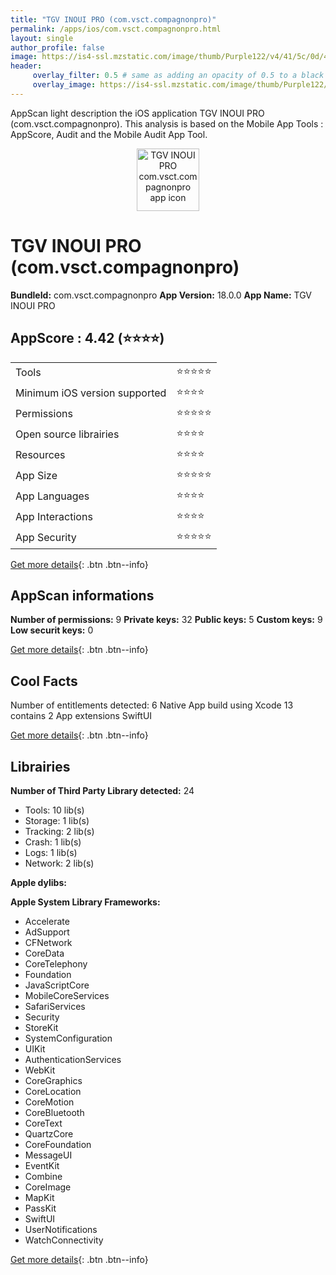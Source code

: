 ```yaml
---
title: "TGV INOUI PRO (com.vsct.compagnonpro)"
permalink: /apps/ios/com.vsct.compagnonpro.html
layout: single
author_profile: false
image: https://is4-ssl.mzstatic.com/image/thumb/Purple122/v4/41/5c/0d/415c0d58-f4b7-58e4-8a85-2c2fedea7b70/AppIcon-1x_U007emarketing-0-7-0-sRGB-85-220.png/512x512bb.jpg
header: 
     overlay_filter: 0.5 # same as adding an opacity of 0.5 to a black background
     overlay_image: https://is4-ssl.mzstatic.com/image/thumb/Purple122/v4/41/5c/0d/415c0d58-f4b7-58e4-8a85-2c2fedea7b70/AppIcon-1x_U007emarketing-0-7-0-sRGB-85-220.png/512x512bb.jpg
---
```

AppScan light description the iOS application TGV INOUI PRO (com.vsct.compagnonpro). This analysis is based on the Mobile App Tools : AppScore, Audit and the Mobile Audit App Tool.

  
  
<div style="text-align: center;"><img src="https://is4-ssl.mzstatic.com/image/thumb/Purple122/v4/41/5c/0d/415c0d58-f4b7-58e4-8a85-2c2fedea7b70/AppIcon-1x_U007emarketing-0-7-0-sRGB-85-220.png/512x512bb.jpg" width="100" height="100" alt="TGV INOUI PRO com.vsct.compagnonpro app icon"></div>  
  
# TGV INOUI PRO (com.vsct.compagnonpro)

**BundleId:** com.vsct.compagnonpro
**App Version:** 18.0.0
**App Name:** TGV INOUI PRO


## AppScore : 4.42 (⭐️⭐️⭐️⭐️) 

<table>
<tr><td> Tools </td><td> ⭐️⭐️⭐️⭐️⭐️ </td></tr>
<tr><td> Minimum iOS version supported </td><td> ⭐️⭐️⭐️⭐️ </td></tr>
<tr><td> Permissions </td><td> ⭐️⭐️⭐️⭐️⭐️ </td></tr>
<tr><td> Open source librairies </td><td> ⭐️⭐️⭐️⭐️ </td></tr>
<tr><td> Resources </td><td> ⭐️⭐️⭐️⭐️ </td></tr>
<tr><td> App Size </td><td> ⭐️⭐️⭐️⭐️⭐️ </td></tr>
<tr><td> App Languages </td><td> ⭐️⭐️⭐️⭐️ </td></tr>
<tr><td> App Interactions </td><td> ⭐️⭐️⭐️⭐️ </td></tr>
<tr><td> App Security </td><td> ⭐️⭐️⭐️⭐️⭐️ </td></tr>
</table>

[Get more details](/pricing.html){: .btn .btn--info}  
  
## AppScan informations 

**Number of permissions:** 9
**Private keys:** 32
**Public keys:** 5
**Custom keys:** 9
**Low securit keys:** 0
  
[Get more details](/pricing.html){: .btn .btn--info}

## Cool Facts

Number of entitlements detected: 6
Native App
build using Xcode 13
contains 2 App extensions
SwiftUI
  
[Get more details](/pricing.html){: .btn .btn--info}

## Librairies 
**Number of Third Party Library detected:** 24
- Tools: 10 lib(s)
- Storage: 1 lib(s)
- Tracking: 2 lib(s)
- Crash: 1 lib(s)
- Logs: 1 lib(s)
- Network: 2 lib(s)

**Apple dylibs:**


**Apple System Library Frameworks:**
- Accelerate
- AdSupport
- CFNetwork
- CoreData
- CoreTelephony
- Foundation
- JavaScriptCore
- MobileCoreServices
- SafariServices
- Security
- StoreKit
- SystemConfiguration
- UIKit
- AuthenticationServices
- WebKit
- CoreGraphics
- CoreLocation
- CoreMotion
- CoreBluetooth
- CoreText
- QuartzCore
- CoreFoundation
- MessageUI
- EventKit
- Combine
- CoreImage
- MapKit
- PassKit
- SwiftUI
- UserNotifications
- WatchConnectivity


  
[Get more details](/pricing.html){: .btn .btn--info}

